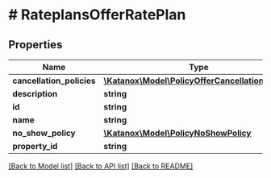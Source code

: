 # # RateplansOfferRatePlan

## Properties

Name | Type | Description | Notes
------------ | ------------- | ------------- | -------------
**cancellation_policies** | [**\Katanox\Model\PolicyOfferCancellationPolicy[]**](PolicyOfferCancellationPolicy.md) |  | [optional]
**description** | **string** |  | [optional]
**id** | **string** |  | [optional]
**name** | **string** |  | [optional]
**no_show_policy** | [**\Katanox\Model\PolicyNoShowPolicy**](PolicyNoShowPolicy.md) |  | [optional]
**property_id** | **string** |  | [optional]

[[Back to Model list]](../../README.md#models) [[Back to API list]](../../README.md#endpoints) [[Back to README]](../../README.md)
